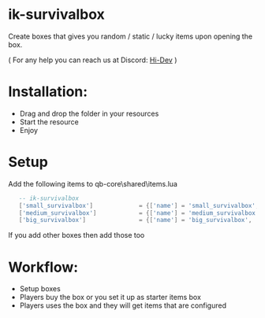 # ik-survivalbox

Create boxes that gives you random / static / lucky items upon opening the box.

( For any help you can reach us at Discord: [Hi-Dev](https://discord.com/invite/pSJPPctrNx) )

# Installation:

- Drag and drop the folder in your resources
- Start the resource
- Enjoy

# Setup

Add the following items to qb-core\shared\items.lua

```lua
   -- ik-survivalbox
   ['small_survivalbox'] 			 = {['name'] = 'small_survivalbox', 		['label'] = 'Small Survival Box', 		['weight'] = 150, 		['type'] = 'item', 		['image'] = 'small_survivalbox.png', 	['unique'] = false,    ['useable'] = true, 	   ['shouldClose'] = true,	   ['combinable'] = nil,   ['description'] = 'Small box of basic items'},
   ['medium_survivalbox'] 			 = {['name'] = 'medium_survivalbox', 		['label'] = 'Medium Survival Box', 		['weight'] = 250, 		['type'] = 'item', 		['image'] = 'medium_survivalbox.png', 	['unique'] = false,    ['useable'] = true, 	   ['shouldClose'] = true,	   ['combinable'] = nil,   ['description'] = 'Medium box with commonly needed items'},
   ['big_survivalbox'] 			 	 = {['name'] = 'big_survivalbox', 			['label'] = 'Big Survival Box', 		['weight'] = 350, 		['type'] = 'item', 		['image'] = 'big_survivalbox.png', 		['unique'] = false,    ['useable'] = true, 	   ['shouldClose'] = true,	   ['combinable'] = nil,   ['description'] = 'Big box with some rare items'},
   ```

If you add other boxes then add those too

# Workflow:

- Setup boxes
- Players buy the box or you set it up as starter items box
- Players uses the box and they will get items that are configured

